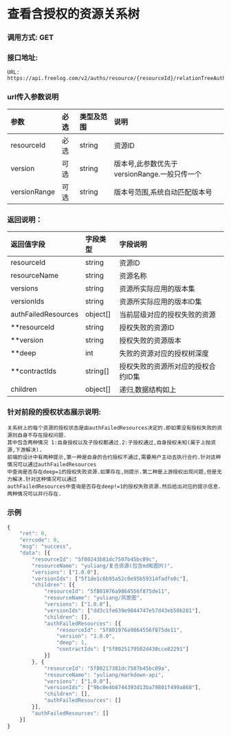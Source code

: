 # 查看含授权的资源关系树

### 调用方式: GET

### 接口地址:

```
URL: https://api.freelog.com/v2/auths/resource/{resourceId}/relationTreeAuth/result
```

### url传入参数说明

| 参数 | 必选 | 类型及范围 | 说明 |
| :--- | :--- | :--- | :--- |
| resourceId | 必选 | string | 资源ID |
| version | 可选 | string | 版本号,此参数优先于versionRange.一般只传一个 |
| versionRange | 可选 | string | 版本号范围,系统自动匹配版本号 |

### 返回说明：

| 返回值字段 | 字段类型 | 字段说明 |
| :--- | :--- | :--- |
| resourceId | string | 资源ID|
| resourceName | string | 资源名称 |
| versions | string | 资源所实际应用的版本集 |
| versionIds | string | 资源所实际应用的版本ID集 |
| authFailedResources | object[] | 当前层级对应的授权失败的资源 |
| **resourceId | string | 授权失败的资源ID |
| **version | string | 授权失败的资源版本 |
| **deep | int | 失败的资源对应的授权树深度 |
| **contractIds | string[] | 授权失败的资源所对应的授权合约ID集 |
| children | object[] | 递归,数据结构如上 |

### 针对前段的授权状态展示说明:
    关系树上的每个资源的授权状态是由authFailedResources决定的.即如果没有授权失败的资源则自身不存在授权问题.
    其中包含两种情况 1:自身授权以及子授权都通过.2:子授权通过,自身授权未知(属于上抛资源,下游解决).
    前端的设计中有两种提示,第一种是自身的合约授权不通过,需要用户主动去执行合约.针对这种情况可以通过authFailedResources
    中查询是否存在deep=1的授权失败资源.如果存在,则提示.第二种是上游授权出现问题,但是无力解决.针对这种情况可以通过
    authFailedResources中查询是否存在deep!=1的授权失败资源.然后给出对应的提示信息.两种情况可以并行存在.

### 示例

```js
{
	"ret": 0,
	"errcode": 0,
	"msg": "success",
	"data": [{
		"resourceId": "5f80243b81dc7507b45bc09c",
		"resourceName": "yuliang/复合资源(包含md和图片)",
		"versions": ["1.0.0"],
		"versionIds": ["5f1de1c6b95a52c0e95b59314fadfe0c"],
		"children": [{
			"resourceId": "5f801976a9864556f875de11",
			"resourceName": "yuliang/风景图",
			"versions": ["1.0.0"],
			"versionIds": ["dd3c1fe639e9844747e57d43eb50b281"],
			"children": [],
			"authFailedResources": [{
				"resourceId": "5f801976a9864556f875de11",
				"version": "1.0.0",
				"deep": 1,
				"contractIds": ["5f8025179502d430cce82291"]
			}]
		}, {
			"resourceId": "5f80217381dc7507b45bc09a",
			"resourceName": "yuliang/markdown-api",
			"versions": ["1.0.0"],
			"versionIds": ["9bc0e4b8744393d13ba79801f499a868"],
			"children": [],
			"authFailedResources": []
		}],
		"authFailedResources": []
	}]
}

```